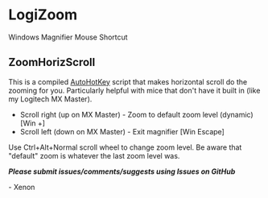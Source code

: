 # LogiZoom
Windows Magnifier Mouse Shortcut

## ZoomHorizScroll
This is a compiled [AutoHotKey](https://autohotkey.com/ "AutoHotKey's Homepage") script that makes horizontal scroll do the zooming for you. Particularly helpful with mice that don't have it built in (like my Logitech MX Master).

+ Scroll right (up on MX Master) - Zoom to default zoom level (dynamic) [Win +]
+ Scroll left (down on MX Master) - Exit magnifier [Win Escape]

Use Ctrl+Alt+Normal scroll wheel to change zoom level. Be aware that "default" zoom is whatever the last zoom level was.

**_Please submit issues/comments/suggests using Issues on GitHub_**

\- Xenon